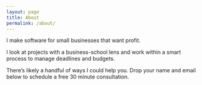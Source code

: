 ```yaml
---
layout: page
title: About
permalink: /about/
---
```


I make software for small businesses that want profit.

I look at projects with a business-school lens and work within a smart process to manage deadlines and budgets.

There’s likely a handful of ways I could help you. Drop your name and email below to schedule a free 30 minute consultation.
